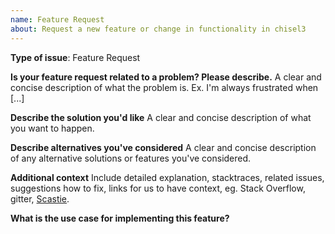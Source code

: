 ```yaml
---
name: Feature Request
about: Request a new feature or change in functionality in chisel3
---
```


<!-- Note: for support questions, you are strongly advised to use [Stack Overflow](https://stackoverflow.com/questions/tagged/chisel). -->

**Type of issue**: Feature Request

**Is your feature request related to a problem? Please describe.**
A clear and concise description of what the problem is. Ex. I'm always frustrated when [...]

**Describe the solution you'd like**
A clear and concise description of what you want to happen.

**Describe alternatives you've considered**
A clear and concise description of any alternative solutions or features you've considered.

**Additional context**
Include detailed explanation, stacktraces, related issues, suggestions how to fix, links for us to have context, eg. Stack Overflow, gitter, [Scastie](https://scastie.scala-lang.org/KtzZQ3nFTea9KoNh0tRqtg).

**What is the use case for implementing this feature?**
